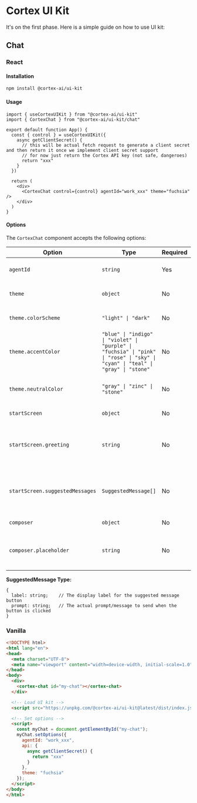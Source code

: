 # Cortex UI Kit

It's on the first phase. Here is a simple guide on how to use UI kit:

## Chat

### React

#### Installation

```sh
npm install @cortex-ai/ui-kit
```

#### Usage

```tsx
import { useCortexUIKit } from "@cortex-ai/ui-kit"
import { CortexChat } from "@cortex-ai/ui-kit/chat"

export default function App() {
  const { control } = useCortexUIKit({
    async getClientSecret() {
      // this will be actual fetch request to generate a client secret and then return it once we implement client secret support
      // for now just return the Cortex API key (not safe, dangeroes)
      return "xxx"
    }
  })

  return (
    <div>
      <CortexChat control={control} agentId="work_xxx" theme="fuchsia" />
    </div>
  )
}
```

#### Options

The `CortexChat` component accepts the following options:

| Option | Type | Required | Default | Description |
|--------|------|----------|---------|-------------|
| `agentId` | `string` | Yes | - | The agent ID to use for the chat |
| `theme` | `object` | No | - | Theme customization options |
| `theme.colorScheme` | `"light" \| "dark"` | No | `"light"` | Color scheme for the chat interface |
| `theme.accentColor` | `"blue" \| "indigo" \| "violet" \| "purple" \| "fuchsia" \| "pink" \| "rose" \| "sky" \| "cyan" \| "teal" \| "gray" \| "stone"` | No | `"blue"` | Primary accent color for the chat interface |
| `theme.neutralColor` | `"gray" \| "zinc" \| "stone"` | No | `"zinc"` | Neutral color scheme for secondary UI elements |
| `startScreen` | `object` | No | - | Start screen configuration |
| `startScreen.greeting` | `string` | No | - | Initial greeting message shown when the chat starts |
| `startScreen.suggestedMessages` | `SuggestedMessage[]` | No | - | Array of suggested messages to display as quick action buttons |
| `composer` | `object` | No | - | Composer configuration |
| `composer.placeholder` | `string` | No | `"Type a message..."` | Custom placeholder text for the message input |

**SuggestedMessage Type:**
```tsx
{
  label: string;    // The display label for the suggested message button
  prompt: string;   // The actual prompt/message to send when the button is clicked
}
```

### Vanilla

```html
<!DOCTYPE html>
<html lang="en">
<head>
  <meta charset="UTF-8">
  <meta name="viewport" content="width=device-width, initial-scale=1.0">
</head>
<body>
  <div>
    <cortex-chat id="my-chat"></cortex-chat>
  </div>

  <!-- Load UI kit -->
  <script src="https://unpkg.com/@cortex-ai/ui-kit@latest/dist/index.js"></script>

  <!-- Set options -->
  <script>
    const myChat = document.getElementById("my-chat");
    myChat.setOptions({
      agentId: "work_xxx",
      api: {
        async getClientSecret() {
          return "xxx"
        }
      },
      theme: "fuchsia"
    });
  </script>
</body>
</html>
```
